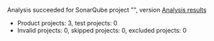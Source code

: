 Analysis succeeded for SonarQube project "", version  [Analysis results](http://localhost:9000/dashboard/index/fs126qd9z)
- Product projects: 3, test projects: 0
- Invalid projects: 0, skipped projects: 0, excluded projects: 0
